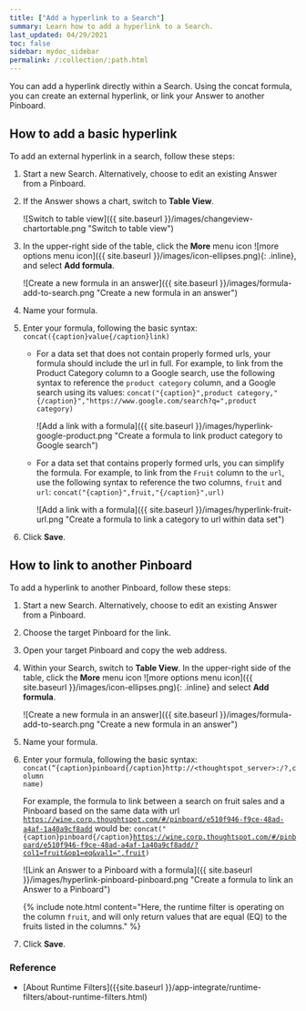 ```yaml
---
title: ["Add a hyperlink to a Search"]
summary: Learn how to add a hyperlink to a Search.
last_updated: 04/29/2021
toc: false
sidebar: mydoc_sidebar
permalink: /:collection/:path.html
---
```


You can add a hyperlink directly within a Search. Using the concat formula, you can create an external hyperlink, or link your Answer to another Pinboard.

## How to add a basic hyperlink

To add an external hyperlink in a search, follow these steps:

1. Start a new Search.
Alternatively, choose to edit an existing Answer from a Pinboard.

2. If the Answer shows a chart, switch to **Table View**.

     ![Switch to table view]({{ site.baseurl }}/images/changeview-chartortable.png "Switch to table view")

3. In the upper-right side of the table, click the **More** menu icon ![more options menu icon]({{ site.baseurl }}/images/icon-ellipses.png){: .inline}, and select **Add formula**.<br>

     ![Create a new formula in an answer]({{ site.baseurl }}/images/formula-add-to-search.png "Create a new formula in an answer")

4. Name your formula.
5. Enter your formula, following the basic syntax:
<code>concat({caption}value{/caption}link)</code>

     <ul>
     <li>For a data set that does not contain properly formed urls, your formula should include the url in full.
     For example, to link from the Product Category column to a Google search, use the following syntax to reference the <code>product category</code> column, and a Google search using its values:
     <code>concat("{caption}",product category,"{/caption}","https://www.google.com/search?q=",product category)</code>

     ![Add a link with a formula]({{ site.baseurl }}/images/hyperlink-google-product.png "Create a formula to link product category to Google search")</li>

     <li>For a data set that contains properly formed urls, you can simplify the formula.
     For example, to link from the <code>Fruit</code> column to the <code>url</code>, use the following syntax to reference the two columns, <code>fruit</code> and <code>url</code>:
     <code>concat("{caption}",fruit,"{/caption}",url)</code>

     ![Add a link with a formula]({{ site.baseurl }}/images/hyperlink-fruit-url.png "Create a formula to link a category to url within data set")
     </li>
     </ul>

6. Click **Save**.

## How to link to another Pinboard  

To add a hyperlink to another Pinboard, follow these steps:

1. Start a new Search.
Alternatively, choose to edit an existing Answer from a Pinboard.

2. Choose the target Pinboard for the link.

3. Open your target Pinboard and copy the web address.

4. Within your Search, switch to **Table View**.
In the upper-right side of the table, click the **More** menu icon ![more options menu icon]({{ site.baseurl }}/images/icon-ellipses.png){: .inline}  and select **Add formula**.<br>

     ![Create a new formula in an answer]({{ site.baseurl }}/images/formula-add-to-search.png "Create a new formula in an answer")

5. Name your formula.

6. Enter your formula, following the basic syntax:
<code>concat(“{caption}pinboard{/caption}http://<thoughtspot_server>:<port>/?<runtime filter>,column name)</code>

     For example, the formula to link between a search on fruit sales and a Pinboard based on the same data with url <code>https://wine.corp.thoughtspot.com/#/pinboard/e510f946-f9ce-48ad-a4af-1a40a9cf8add</code> would be:
     <code>concat("{caption}pinboard{/caption}https://wine.corp.thoughtspot.com/#/pinboard/e510f946-f9ce-48ad-a4af-1a40a9cf8add/?col1=fruit&op1=eq&val1=",fruit)</code>

     ![Link an Answer to a Pinboard with a formula]({{ site.baseurl }}/images/hyperlink-pinboard-pinboard.png "Create a formula to link an Answer to a Pinboard")

     {% include note.html content="Here, the runtime filter is operating on the column <code>fruit</code>, and will only return values that are equal (EQ) to the fruits listed in the columns." %}

8. Click **Save**.

### Reference

* [About Runtime Filters]({{site.baseurl }}/app-integrate/runtime-filters/about-runtime-filters.html)
